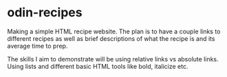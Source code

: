 # odin-recipes
Making a simple HTML recipe website. The plan is to have a couple links to different recipes as well as brief descriptions of what the recipe is and its average time to prep.

The skills I aim to demonstrate will be using relative links vs absolute links. Using lists and different basic HTML tools like bold, italicize etc.